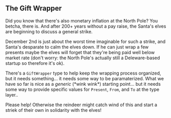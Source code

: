 ## The Gift Wrapper

Did you know that there's also monetary inflation at the North Pole? You betcha, there is. And after 200+ years without a pay raise, the Santa's elves are beginning to discuss a general strike.

December 2nd is just about the worst time imaginable for such a strike, and Santa's desparate to calm the elves down. If he can just wrap a few presents maybe the elves will forget that they're being paid well below market rate (don't worry: the North Pole's actually still a Deleware-based startup so therefore it's ok).

There's a `GiftWrapper` type to help keep the wrapping process organized, but it needs something... it needs some way to be paramaterized. What we have so far is nice as a _generic_ (\*wink wink\*) starting point... but it needs some way to provide specific values for `Present`, `From`, and `To` at the type layer..

Please help! Otherwise the reindeer might catch wind of this and start a striek of their own in solidarity with the elves!